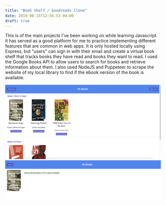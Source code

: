 ```yaml
---
title: "Book Shelf / Goodreads Clone"
date: 2019-08-15T12:54:53-04:00
draft: true
---
```


This is of the main projects I've been working on while learning Javascript. It has served as a good platform for me to practice implementing different features that are common in web apps. It is only hosted locally using Express, but "users" can sign in with their email and create a virtual book shelf that tracks books they have read and books they want to read. I used the Google Books API to allow users to search for books and retrieve information about them. I also used NodeJS and Puppeteer to scrape the website of my local library to find if the ebook version of the book is available.

![Picture of Site 1](Book-Shelf-Main-Page.png)
![Picture of Site 2](Book-Shelf-Info.png)